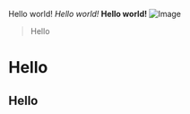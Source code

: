 Hello world!
*Hello world!*
**Hello world!**
![Image](https://www.google.com/search?q=dog+png&rlz=1C1GCEA_enUS1052US1052&source=lnms&tbm=isch&sa=X&ved=2ahUKEwi25-i27ZP-AhUGOkQIHRLGCwAQ0pQJegQIBhAC&biw=1920&bih=1089&dpr=1#imgrc=abc8ki8X8bOKgM)
> Hello
# Hello
## Hello
